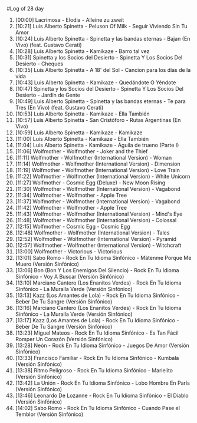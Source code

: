 #Log of 28 day

1. [00:00] Lacrimosa - Elodia - Alleine zu zweit
1. [10:21] Luis Alberto Spinetta - Peluson Of Milk - Seguir Viviendo Sin Tu Amor
1. [10:24] Luis Alberto Spinetta - Spinetta y las bandas eternas - Bajan (En Vivo) (feat. Gustavo Cerati)
1. [10:28] Luis Alberto Spinetta - Kamikaze - Barro tal vez
1. [10:31] Spinetta y los Socios del Desierto - Spinetta Y Los Socios Del Desierto - Cheques
1. [10:35] Luis Alberto Spinetta - A 18' del Sol - Cancion para los días de la vida
1. [10:43] Luis Alberto Spinetta - Kamikaze - Quedándote O Yéndote
1. [10:47] Spinetta y los Socios del Desierto - Spinetta Y Los Socios Del Desierto - Jardín de Gente
1. [10:49] Luis Alberto Spinetta - Spinetta y las bandas eternas - Te para Tres (En Vivo) (feat. Gustavo Cerati)
1. [10:53] Luis Alberto Spinetta - Kamikaze - Ella También
1. [10:57] Luis Alberto Spinetta - San Cristóforo - Rutas Argentinas (En Vivo)
1. [10:59] Luis Alberto Spinetta - Kamikaze - Kamikaze
1. [11:00] Luis Alberto Spinetta - Kamikaze - Ella También
1. [11:04] Luis Alberto Spinetta - Kamikaze - Águila de trueno (Parte I)
1. [11:06] Wolfmother - Wolfmother - Joker and the Thief
1. [11:11] Wolfmother - Wolfmother (International Version) - Woman
1. [11:14] Wolfmother - Wolfmother (International Version) - Dimension
1. [11:19] Wolfmother - Wolfmother (International Version) - Love Train
1. [11:22] Wolfmother - Wolfmother (International Version) - White Unicorn
1. [11:27] Wolfmother - Cosmic Egg (Deluxe) - New Moon Rising
1. [11:30] Wolfmother - Wolfmother (International Version) - Vagabond
1. [11:34] Wolfmother - Wolfmother - Apple Tree
1. [11:37] Wolfmother - Wolfmother (International Version) - Vagabond
1. [11:42] Wolfmother - Wolfmother - Apple Tree
1. [11:43] Wolfmother - Wolfmother (International Version) - Mind's Eye
1. [11:48] Wolfmother - Wolfmother (International Version) - Colossal
1. [12:15] Wolfmother - Cosmic Egg - Cosmic Egg
1. [12:48] Wolfmother - Wolfmother (International Version) - Tales
1. [12:52] Wolfmother - Wolfmother (International Version) - Pyramid
1. [12:57] Wolfmother - Wolfmother (International Version) - Witchcraft
1. [13:00] Wolfmother - Victorious - Victorious
1. [13:01] Sabo Romo - Rock En Tu Idioma Sinfónico - Mátenme Porque Me Muero (Versión Sinfónico)
1. [13:06] Bon (Bon Y Los Enemigos Del Silencio) - Rock En Tu Idioma Sinfónico - Voy A Buscar (Versión Sinfónico)
1. [13:10] Marciano Cantero (Los Enanitos Verdes) - Rock En Tu Idioma Sinfónico - La Muralla Verde (Versión Sinfónico)
1. [13:13] Kazz (Los Amantes de Lola) - Rock En Tu Idioma Sinfónico - Beber De Tu Sangre (Versión Sinfónico)
1. [13:16] Marciano Cantero (Los Enanitos Verdes) - Rock En Tu Idioma Sinfónico - La Muralla Verde (Versión Sinfónico)
1. [13:17] Kazz (Los Amantes de Lola) - Rock En Tu Idioma Sinfónico - Beber De Tu Sangre (Versión Sinfónico)
1. [13:23] Miguel Mateos - Rock En Tu Idioma Sinfónico - Es Tan Fácil Romper Un Corazón (Versión Sinfónico)
1. [13:28] Neón - Rock En Tu Idioma Sinfónico - Juegos De Amor (Versión Sinfónico)
1. [13:33] Francisco Familiar - Rock En Tu Idioma Sinfónico - Kumbala (Versión Sinfónico)
1. [13:38] Ritmo Peligroso - Rock En Tu Idioma Sinfónico - Marielito (Versión Sinfónico)
1. [13:42] La Unión - Rock En Tu Idioma Sinfónico - Lobo Hombre En París (Versión Sinfónico)
1. [13:46] Leonardo De Lozanne - Rock En Tu Idioma Sinfónico - El Diablo (Versión Sinfónico)
1. [14:02] Sabo Romo - Rock En Tu Idioma Sinfónico - Cuando Pase el Temblor (Versión Sinfónico)
